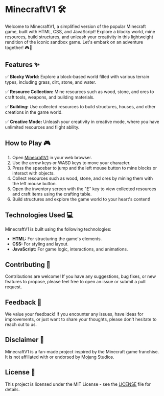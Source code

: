 # MinecraftV1 🛠️

Welcome to MinecraftV1, a simplified version of the popular Minecraft game, built with HTML, CSS, and JavaScript! Explore a blocky world, mine resources, build structures, and unleash your creativity in this lightweight rendition of the iconic sandbox game. Let's embark on an adventure together! 🎮🌟

## Features ✨

✅ **Blocky World:** Explore a block-based world filled with various terrain types, including grass, dirt, stone, and water.

✅ **Resource Collection:** Mine resources such as wood, stone, and ores to craft tools, weapons, and building materials.

✅ **Building:** Use collected resources to build structures, houses, and other creations in the game world.

✅ **Creative Mode:** Unleash your creativity in creative mode, where you have unlimited resources and flight ability.

## How to Play 🎮

1. Open [MinecraftV1](https://rishab-creator.github.io/MinecraftV1/) in your web browser.
2. Use the arrow keys or WASD keys to move your character.
3. Press the spacebar to jump and the left mouse button to mine blocks or interact with objects.
4. Collect resources such as wood, stone, and ores by mining them with the left mouse button.
5. Open the inventory screen with the "E" key to view collected resources and craft items using the crafting table.
6. Build structures and explore the game world to your heart's content!

## Technologies Used 💻

MinecraftV1 is built using the following technologies:

- **HTML:** For structuring the game's elements.
- **CSS:** For styling and layout.
- **JavaScript:** For game logic, interactions, and animations.

## Contributing 🤝

Contributions are welcome! If you have any suggestions, bug fixes, or new features to propose, please feel free to open an issue or submit a pull request.

## Feedback 📝

We value your feedback! If you encounter any issues, have ideas for improvements, or just want to share your thoughts, please don't hesitate to reach out to us.

## Disclaimer 📣

MinecraftV1 is a fan-made project inspired by the Minecraft game franchise. It is not affiliated with or endorsed by Mojang Studios.

## License 📄

This project is licensed under the MIT License - see the [LICENSE](LICENSE) file for details.
